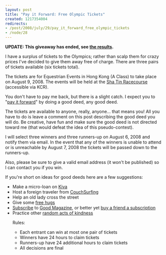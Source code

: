 ```yaml
--- 
layout: post
title: "Pay it Forward: Free Olympic Tickets"
created: 1217354004
redirects:
- /post/2008/july/29/pay_it_forward_free_olympic_tickets
- /node/28
---
```

<strong>UPDATE: This giveaway has ended, see <a href="http://www.johndbritton.com/post/2008/august/06/hong_kong_riding_high_pay_it_forward_winners">the results</a>.</strong>

I have a surplus of tickets to the Olympics; rather than scalp them for crazy prices I've decided to give them away free of charge. There are three pairs of tickets available (six tickets total).

The tickets are for Equestrian Events in Hong Kong (A Class) to take place on August 9, 2008. The events will be held at the <a href="http://en.wikipedia.org/wiki/Sha_Tin_Racecourse">Sha Tin Racecourse</a> (accessible via KCR).

You don't have to pay me back, but there is a slight catch. I expect you to "<a href="http://en.wikipedia.org/wiki/Pay_it_forward">pay it forward</a>" by doing a good deed, any good deed.

The tickets are available to anyone, really, anyone... that means you! All you have to do is leave a comment on this post describing the good deed you will do. Be creative, have fun and make sure the good deed is not directed toward me (that would defeat the idea of this pseudo-contest).

I will select three winners and three runners-up on August 6, 2008 and notify them via email. In the event that any of the winners is unable to attend or is unreachable by August 7, 2008 the tickets will be passed down to the runners-up.

Also, please be sure to give a valid email address (it won't be published) so I can contact you if you win.

If you're short on ideas for good deeds here are a few suggestions:
<ul>
<li>Make a micro-loan on <a href="http://www.kiva.org">Kiva</a></li>
<li>Host a foreign traveler from <a href="http://www.couchsurfing.com">CouchSurfing</a></li>
<li>Help an old lady cross the street</li>
<li>Give some <a href="http://www.freehugscampaign.org">free hugs</a></li>
<li><a href="https://w1.buysub.com/pubs/GD/GDM/subscribe4.jsp?cds_page_id=40928&cds_mag_code=GDM&id=1217354830589&lsid=82111306349036732&vid=3&__utmz=1.1217353938.5.5.utmccn%3D(organic)|utmcsr%3Dgoogle|utmctr%3Dgood%2Bmagizine|utmcmd%3Dorganic&__utmx=-&__utmv=-&__utmk=48542759&__utmc=1&__utmb=1&__utma=1.1236583185.1216112116.1216831067.1217353938.5&cds_mag_code=GDM">Subscribe</a> to <a href="http://www.goodmagazine.com/">Good Magazine</a>, or better yet <a href="https://w1.buysub.com/pubs/GD/GDM/donee.jsp?cds_page_id=41271&cds_mag_code=GDM&id=1217354837788&lsid=82111306349036732&vid=4&__utmz=1.1217354630.1.3.utmccn%3D(referral)|utmcsr%3Dgoodmagazine.com|utmcct%3D%2Fuser%2Ffaosto%2Factivity%2Fthis_is_impossible|utmcmd%3Dreferral&__utmx=-&__utmv=-&__utmk=167812130&__utmc=1&__utmb=1&__utma=1.1312973402.1217354630.1217354630.1217354630.1&cds_mag_code=GDM">buy a friend a subscription</a></li>
<li>Practice other <a href="http://www.actsofkindness.org/">random acts of kindness</a></li>

Rules:
<ul>
<li>Each entrant can win at most one pair of tickets</li>
<li>Winners have 24 hours to claim tickets</li>
<li>Runners-up have 24 additional hours to claim tickets</li>
<li>All decisions are final</li>
</ul>
